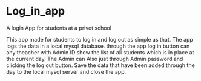 # Log_in_app
A login App for students at a privet school

This app made for students to log in and log out as simple as that.
The app logs the data in a local mysql database. 
through the app log in button can any theacher with Admin ID show the list of all students which is in place at the current day. 
The Admin can Also just through Admin password and clicking the log out button. Save the data that have been added through the day to the local mysql server and close the app.

